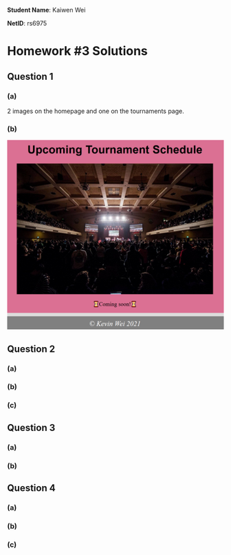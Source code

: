 **Student Name**:  Kaiwen Wei

**NetID**: rs6975

# Homework #3 Solutions

## Question 1

### (a) 
2 images on the homepage and one on the tournaments page.

### (b) 
![Emoji Screenshot](images\emoji.PNG)

## Question 2

### (a) 


### (b) 


### (c)

## Question 3

### (a) 


### (b) 


## Question 4

### (a) 


### (b) 


### (c)
